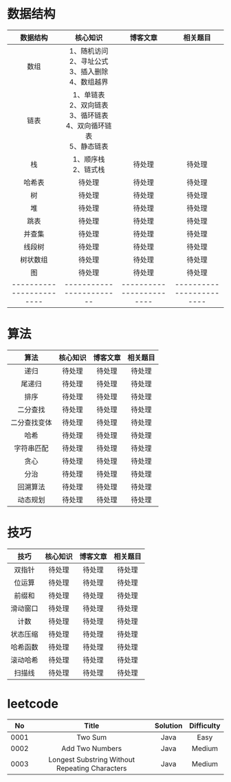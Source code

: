 # 数据结构
| 数据结构 | 核心知识 | 博客文章 | 相关题目 | 
|:------:| :------: | :------: | :------: | 
|数组|1、随机访问<br>2、寻址公式<br>3、插入删除<br>4、数组越界| | |
|链表|1、单链表<br>2、双向链表<br>3、循环链表<br>4、双向循环链表<br>5、静态链表| | |
|栈|1、顺序栈<br>2、链式栈|待处理|待处理|
|哈希表|待处理|待处理|待处理|
|树|待处理|待处理|待处理|
|堆|待处理|待处理|待处理|
|跳表|待处理|待处理|待处理|
|并查集|待处理|待处理|待处理|
|线段树|待处理|待处理|待处理|
|树状数组|待处理|待处理|待处理|
|图|待处理|待处理|待处理|
|------------------------|------------------------|------------------------|------------------------|

# 算法
| 算法 | 核心知识 | 博客文章 | 相关题目 | 
| :------: | :------: | :------: | :------: | 
| 递归 | 待处理 | 待处理 | 待处理 |
| 尾递归 | 待处理 | 待处理 | 待处理 |
| 排序 | 待处理 | 待处理 | 待处理 |
| 二分查找 | 待处理 | 待处理 | 待处理 |
| 二分查找变体 | 待处理 | 待处理 | 待处理 |
| 哈希 | 待处理 | 待处理 | 待处理 |
| 字符串匹配 | 待处理 | 待处理 | 待处理 |
| 贪心 | 待处理 | 待处理 | 待处理 |
| 分治 | 待处理 | 待处理 | 待处理 |
| 回溯算法 | 待处理 | 待处理 | 待处理 |
| 动态规划 | 待处理 | 待处理 | 待处理 |

# 技巧
| 技巧 | 核心知识 | 博客文章 | 相关题目 | 
| :------: | :------: | :------: | :------: | 
| 双指针 | 待处理 | 待处理 | 待处理 |
| 位运算 | 待处理 | 待处理 | 待处理 |
| 前缀和 | 待处理 | 待处理 | 待处理 |
| 滑动窗口 | 待处理 | 待处理 | 待处理 |
| 计数 | 待处理 | 待处理 | 待处理 |
| 状态压缩 | 待处理 | 待处理 | 待处理 |
| 哈希函数 | 待处理 | 待处理 | 待处理 |
| 滚动哈希 | 待处理 | 待处理 | 待处理 |
| 扫描线 | 待处理 | 待处理 | 待处理 |

# leetcode
| No | Title | Solution | Difficulty | 
| :------: | :------: | :------: | :------: | 
| 0001 | Two Sum | Java | Easy |
| 0002 | Add Two Numbers | Java | Medium |
| 0003 | Longest Substring Without Repeating Characters | Java | Medium |


